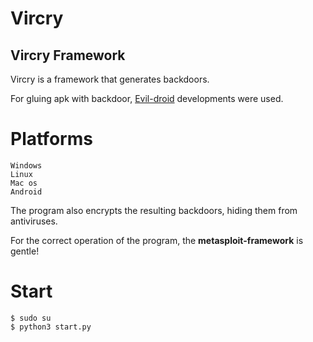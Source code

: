 # Vircry
## Vircry Framework
Vircry is a framework that generates backdoors.

For gluing apk with backdoor, [Evil-droid]('https://github.com/M4sc3r4n0/Evil-Droid') developments were used.

# Platforms
```
Windows
Linux
Mac os
Android
```
The program also encrypts the resulting backdoors, hiding them from antiviruses.

For the correct operation of the program, the __metasploit-framework__ is gentle!

# Start

```
$ sudo su
$ python3 start.py
```